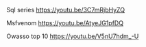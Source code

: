 Sql series 
https://youtu.be/3C7mRjbHyZQ




Msfvenom
https://youtu.be/AtyeJG1pfDQ

Owasso top 10
https://youtu.be/V5nU7hdm_-U
